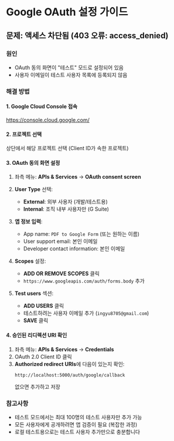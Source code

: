 # Google OAuth 설정 가이드

## 문제: 액세스 차단됨 (403 오류: access_denied)

### 원인
- OAuth 동의 화면이 "테스트" 모드로 설정되어 있음
- 사용자 이메일이 테스트 사용자 목록에 등록되지 않음

### 해결 방법

#### 1. Google Cloud Console 접속
https://console.cloud.google.com/

#### 2. 프로젝트 선택
상단에서 해당 프로젝트 선택 (Client ID가 속한 프로젝트)

#### 3. OAuth 동의 화면 설정
1. 좌측 메뉴: **APIs & Services** → **OAuth consent screen**
2. **User Type** 선택:
   - **External**: 외부 사용자 (개발/테스트용)
   - **Internal**: 조직 내부 사용자만 (G Suite)
   
3. **앱 정보 입력**:
   - App name: `PDF to Google Form` (또는 원하는 이름)
   - User support email: 본인 이메일
   - Developer contact information: 본인 이메일

4. **Scopes** 설정:
   - **ADD OR REMOVE SCOPES** 클릭
   - `https://www.googleapis.com/auth/forms.body` 추가

5. **Test users** 섹션:
   - **ADD USERS** 클릭
   - 테스트하려는 사용자 이메일 추가 (`ingyu8705@gmail.com`)
   - **SAVE** 클릭

#### 4. 승인된 리디렉션 URI 확인
1. 좌측 메뉴: **APIs & Services** → **Credentials**
2. OAuth 2.0 Client ID 클릭
3. **Authorized redirect URIs**에 다음이 있는지 확인:
   ```
   http://localhost:5000/auth/google/callback
   ```
   없으면 추가하고 저장

### 참고사항
- 테스트 모드에서는 최대 100명의 테스트 사용자만 추가 가능
- 모든 사용자에게 공개하려면 앱 검증이 필요 (복잡한 과정)
- 로컬 테스트용으로는 테스트 사용자 추가만으로 충분합니다


